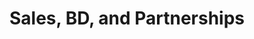 ---
name: Andrew Slome
title: "Sales, BD, and Partnerships"
email: andrew@narrative.io
department: Sales
image: /img/team/headshots/andrew-slome.jpeg
linkedin: https://www.linkedin.com/in/andrew-slome-33431/
---
